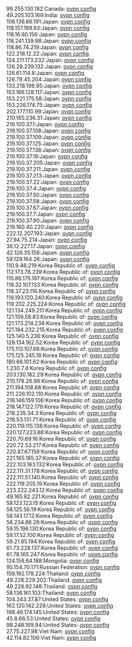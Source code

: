 99.255.130.182:Canada: [ovpn config](vpn/99_255_130_182.ovpn)  
49.205.103.169:India: [ovpn config](vpn/49_205_103_169.ovpn)  
106.136.86.191:Japan: [ovpn config](vpn/106_136_86_191.ovpn)  
118.157.189.63:Japan: [ovpn config](vpn/118_157_189_63.ovpn)  
118.16.60.156:Japan: [ovpn config](vpn/118_16_60_156.ovpn)  
118.241.139.98:Japan: [ovpn config](vpn/118_241_139_98.ovpn)  
118.86.74.219:Japan: [ovpn config](vpn/118_86_74_219.ovpn)  
122.218.12.22:Japan: [ovpn config](vpn/122_218_12_22.ovpn)  
124.211.173.232:Japan: [ovpn config](vpn/124_211_173_232.ovpn)  
126.28.239.132:Japan: [ovpn config](vpn/126_28_239_132.ovpn)  
126.61.114.8:Japan: [ovpn config](vpn/126_61_114_8.ovpn)  
126.79.45.204:Japan: [ovpn config](vpn/126_79_45_204.ovpn)  
133.218.198.95:Japan: [ovpn config](vpn/133_218_198_95.ovpn)  
153.166.128.117:Japan: [ovpn config](vpn/153_166_128_117.ovpn)  
153.221.175.58:Japan: [ovpn config](vpn/153_221_175_58.ovpn)  
153.226.174.75:Japan: [ovpn config](vpn/153_226_174_75.ovpn)  
202.177.110.99:Japan: [ovpn config](vpn/202_177_110_99.ovpn)  
210.165.236.31:Japan: [ovpn config](vpn/210_165_236_31.ovpn)  
219.100.37.1:Japan: [ovpn config](vpn/219_100_37_1.ovpn)  
219.100.37.108:Japan: [ovpn config](vpn/219_100_37_108.ovpn)  
219.100.37.109:Japan: [ovpn config](vpn/219_100_37_109.ovpn)  
219.100.37.125:Japan: [ovpn config](vpn/219_100_37_125.ovpn)  
219.100.37.138:Japan: [ovpn config](vpn/219_100_37_138.ovpn)  
219.100.37.19:Japan: [ovpn config](vpn/219_100_37_19.ovpn)  
219.100.37.205:Japan: [ovpn config](vpn/219_100_37_205.ovpn)  
219.100.37.211:Japan: [ovpn config](vpn/219_100_37_211.ovpn)  
219.100.37.213:Japan: [ovpn config](vpn/219_100_37_213.ovpn)  
219.100.37.22:Japan: [ovpn config](vpn/219_100_37_22.ovpn)  
219.100.37.4:Japan: [ovpn config](vpn/219_100_37_4.ovpn)  
219.100.37.50:Japan: [ovpn config](vpn/219_100_37_50.ovpn)  
219.100.37.58:Japan: [ovpn config](vpn/219_100_37_58.ovpn)  
219.100.37.67:Japan: [ovpn config](vpn/219_100_37_67.ovpn)  
219.100.37.7:Japan: [ovpn config](vpn/219_100_37_7.ovpn)  
219.100.37.90:Japan: [ovpn config](vpn/219_100_37_90.ovpn)  
219.160.40.220:Japan: [ovpn config](vpn/219_160_40_220.ovpn)  
222.12.207.193:Japan: [ovpn config](vpn/222_12_207_193.ovpn)  
27.94.75.214:Japan: [ovpn config](vpn/27_94_75_214.ovpn)  
36.12.227.17:Japan: [ovpn config](vpn/36_12_227_17.ovpn)  
42.126.35.156:Japan: [ovpn config](vpn/42_126_35_156.ovpn)  
59.129.164.26:Japan: [ovpn config](vpn/59_129_164_26.ovpn)  
110.9.46.219:Korea Republic of: [ovpn config](vpn/110_9_46_219.ovpn)  
112.173.78.239:Korea Republic of: [ovpn config](vpn/112_173_78_239.ovpn)  
115.86.175.197:Korea Republic of: [ovpn config](vpn/115_86_175_197.ovpn)  
118.32.107.133:Korea Republic of: [ovpn config](vpn/118_32_107_133.ovpn)  
118.37.23.116:Korea Republic of: [ovpn config](vpn/118_37_23_116.ovpn)  
119.193.120.240:Korea Republic of: [ovpn config](vpn/119_193_120_240.ovpn)  
119.202.225.224:Korea Republic of: [ovpn config](vpn/119_202_225_224.ovpn)  
121.134.249.211:Korea Republic of: [ovpn config](vpn/121_134_249_211.ovpn)  
121.159.58.83:Korea Republic of: [ovpn config](vpn/121_159_58_83.ovpn)  
121.173.214.234:Korea Republic of: [ovpn config](vpn/121_173_214_234.ovpn)  
121.184.232.215:Korea Republic of: [ovpn config](vpn/121_184_232_215.ovpn)  
125.140.5.236:Korea Republic of: [ovpn config](vpn/125_140_5_236.ovpn)  
128.134.162.52:Korea Republic of: [ovpn config](vpn/128_134_162_52.ovpn)  
175.113.107.68:Korea Republic of: [ovpn config](vpn/175_113_107_68.ovpn)  
175.125.245.18:Korea Republic of: [ovpn config](vpn/175_125_245_18.ovpn)  
180.66.101.62:Korea Republic of: [ovpn config](vpn/180_66_101_62.ovpn)  
1.230.7.4:Korea Republic of: [ovpn config](vpn/1_230_7_4.ovpn)  
203.130.182.29:Korea Republic of: [ovpn config](vpn/203_130_182_29.ovpn)  
210.179.26.98:Korea Republic of: [ovpn config](vpn/210_179_26_98.ovpn)  
211.194.108.68:Korea Republic of: [ovpn config](vpn/211_194_108_68.ovpn)  
211.226.102.110:Korea Republic of: [ovpn config](vpn/211_226_102_110.ovpn)  
218.146.159.106:Korea Republic of: [ovpn config](vpn/218_146_159_106.ovpn)  
218.147.122.179:Korea Republic of: [ovpn config](vpn/218_147_122_179.ovpn)  
218.235.34.3:Korea Republic of: [ovpn config](vpn/218_235_34_3.ovpn)  
218.53.131.71:Korea Republic of: [ovpn config](vpn/218_53_131_71.ovpn)  
220.119.115.138:Korea Republic of: [ovpn config](vpn/220_119_115_138.ovpn)  
220.127.223.88:Korea Republic of: [ovpn config](vpn/220_127_223_88.ovpn)  
220.70.69.16:Korea Republic of: [ovpn config](vpn/220_70_69_16.ovpn)  
220.72.53.217:Korea Republic of: [ovpn config](vpn/220_72_53_217.ovpn)  
220.87.67.159:Korea Republic of: [ovpn config](vpn/220_87_67_159.ovpn)  
221.165.185.37:Korea Republic of: [ovpn config](vpn/221_165_185_37.ovpn)  
222.103.163.132:Korea Republic of: [ovpn config](vpn/222_103_163_132.ovpn)  
222.111.31.178:Korea Republic of: [ovpn config](vpn/222_111_31_178.ovpn)  
222.111.51.140:Korea Republic of: [ovpn config](vpn/222_111_51_140.ovpn)  
222.119.205.19:Korea Republic of: [ovpn config](vpn/222_119_205_19.ovpn)  
223.222.243.12:Korea Republic of: [ovpn config](vpn/223_222_243_12.ovpn)  
49.165.82.221:Korea Republic of: [ovpn config](vpn/49_165_82_221.ovpn)  
58.123.123.15:Korea Republic of: [ovpn config](vpn/58_123_123_15.ovpn)  
58.125.56.19:Korea Republic of: [ovpn config](vpn/58_125_56_19.ovpn)  
58.143.17.12:Korea Republic of: [ovpn config](vpn/58_143_17_12.ovpn)  
58.234.86.26:Korea Republic of: [ovpn config](vpn/58_234_86_26.ovpn)  
59.15.196.130:Korea Republic of: [ovpn config](vpn/59_15_196_130.ovpn)  
59.17.52.100:Korea Republic of: [ovpn config](vpn/59_17_52_100.ovpn)  
59.21.85.194:Korea Republic of: [ovpn config](vpn/59_21_85_194.ovpn)  
61.73.228.137:Korea Republic of: [ovpn config](vpn/61_73_228_137.ovpn)  
61.78.165.247:Korea Republic of: [ovpn config](vpn/61_78_165_247.ovpn)  
124.158.64.188:Mongolia: [ovpn config](vpn/124_158_64_188.ovpn)  
95.154.70.171:Russian Federation: [ovpn config](vpn/95_154_70_171.ovpn)  
159.192.178.224:Thailand: [ovpn config](vpn/159_192_178_224.ovpn)  
49.228.229.202:Thailand: [ovpn config](vpn/49_228_229_202.ovpn)  
49.228.92.148:Thailand: [ovpn config](vpn/49_228_92_148.ovpn)  
58.136.161.103:Thailand: [ovpn config](vpn/58_136_161_103.ovpn)  
104.243.37.87:United States: [ovpn config](vpn/104_243_37_87.ovpn)  
162.120.142.228:United States: [ovpn config](vpn/162_120_142_228.ovpn)  
198.46.174.145:United States: [ovpn config](vpn/198_46_174_145.ovpn)  
45.8.68.53:United States: [ovpn config](vpn/45_8_68_53.ovpn)  
98.248.169.94:United States: [ovpn config](vpn/98_248_169_94.ovpn)  
27.75.227.98:Viet Nam: [ovpn config](vpn/27_75_227_98.ovpn)  
42.114.82.106:Viet Nam: [ovpn config](vpn/42_114_82_106.ovpn)  
